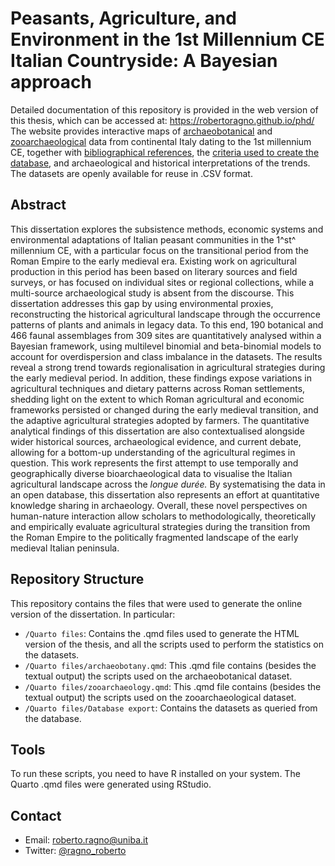 # Peasants, Agriculture, and Environment in the 1st Millennium CE Italian Countryside: A Bayesian approach

Detailed documentation of this repository is provided in the web version of this thesis, which can be accessed at: https://robertoragno.github.io/phd/
The website provides interactive maps of [archaeobotanical](https://robertoragno.github.io/phd/materials_archaeobotany.html) and [zooarchaeological](https://robertoragno.github.io/phd/materials_zooarchaeology.html) data from continental Italy dating to the 1st millennium CE, together with [bibliographical references](https://robertoragno.github.io/phd/sites_references.html), the [criteria used to create the database](https://robertoragno.github.io/phd/database.html), and archaeological and historical interpretations of the trends. The datasets are openly available for reuse in .CSV format. 

## Abstract
This dissertation explores the subsistence methods, economic systems and environmental adaptations of Italian peasant communities in the 1^st^ millennium CE, with a particular focus on the transitional period from the Roman Empire to the early medieval era. Existing work on agricultural production in this period has been based on literary sources and field surveys, or has focused on individual sites or regional collections, while a multi-source archaeological study is absent from the discourse. This dissertation addresses this gap by using environmental proxies, reconstructing the historical agricultural landscape through the occurrence patterns of plants and animals in legacy data. To this end, 190 botanical and 466 faunal assemblages from 309 sites are quantitatively analysed within a Bayesian framework, using multilevel binomial and beta-binomial models to account for overdispersion and class imbalance in the datasets. The results reveal a strong trend towards regionalisation in agricultural strategies during the early medieval period. In addition, these findings expose variations in agricultural techniques and dietary patterns across Roman settlements, shedding light on the extent to which Roman agricultural and economic frameworks persisted or changed during the early medieval transition, and the adaptive agricultural strategies adopted by farmers. The quantitative analytical findings of this dissertation are also contextualised alongside wider historical sources, archaeological evidence, and current debate, allowing for a bottom-up understanding of the agricultural regimes in question. This work represents the first attempt to use temporally and geographically diverse bioarchaeological data to visualise the Italian agricultural landscape across the *longue durée.* By systematising the data in an open database, this dissertation also represents an effort at quantitative knowledge sharing in archaeology. Overall, these novel perspectives on human-nature interaction allow scholars to methodologically, theoretically and empirically evaluate agricultural strategies during the transition from the Roman Empire to the politically fragmented landscape of the early medieval Italian peninsula.

## Repository Structure
This repository contains the files that were used to generate the online version of the dissertation. In particular:
- `/Quarto files`: Contains the .qmd files used to generate the HTML version of the thesis, and all the scripts used to perform the statistics on the datasets.
- `/Quarto files/archaeobotany.qmd`: This .qmd file contains (besides the textual output) the scripts used on the archaeobotanical dataset.
- `/Quarto files/zooarchaeology.qmd`: This .qmd file contains (besides the textual output) the scripts used on the zooarchaeological dataset.
- `/Quarto files/Database export`: Contains the datasets as queried from the database.

## Tools
To run these scripts, you need to have R installed on your system. The Quarto .qmd files were generated using RStudio.

## Contact
- Email: roberto.ragno@uniba.it
- Twitter: [@ragno_roberto](https://twitter.com/ragno_roberto)
